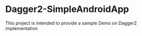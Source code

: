 # Dagger2-SimpleAndroidApp
This project is intended to provide a sample Demo on Dagger2 implementation
